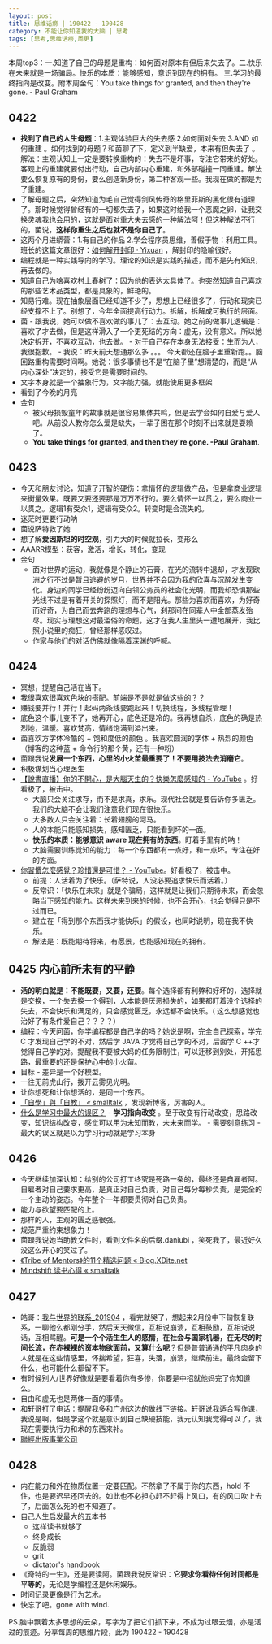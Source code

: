 ```yaml
---
layout: post
title: 思维话痨 | 190422 - 190428
category: 不能让你知道我的大脑 | 思考
tags: [思考,思维话痨,周更]
---
```


本周top3：一.知道了自己的母题是重构：如何面对原本有但后来失去了。二.快乐在未来就是一场骗局。快乐的本质：能够感知，意识到现在的拥有。 三.学习的最终指向是改变。附本周金句：You take things for granted, and then they're gone. - Paul Graham

## 0422 

- **找到了自己的人生母题**：1.主观体验巨大的失去感 2.如何面对失去 3.AND 如何重建 。如何找到的母题？和菌聊了下，定义到半缺爱，本来有但失去了 。解法：主观认知上一定是要转换重构的：失去不是坏事，专注它带来的好处。客观上的重建就要付出行动，自己内部内心重建，和外部碰撞一同重建。解法要么恢复原有的身份，要么创造新身份，第二种客观一些。我现在做的都是为了重建。
- 了解母题之后，突然知道为毛自己觉得剑风传奇的格里菲斯的黑化很有道理了。那时候觉得曾经有的一切都失去了，如果这时给我一个恶魔之卵，让我交换灵魂我也会用的，这就是面对重大失去感的一种解法阿！但这种解法不行的，菌说，**这样你重生之后也就不是你自己了**。
- 这两个月进蟒营：1.有自己的作品 2.学会程序员思维，善假于物：利用工具。班长的这篇文章很好：[如何解开封印 · Yixuan](https://yixuan.li/trivial/2016/04/22/dhamma/) ，解封印的隐喻很好。
- 编程就是一种实践导向的学习。理论的知识是实践的描述，而不是先有知识，再去做的。
- 知道自己为啥喜欢村上春树了：因为他的表达太具体了。也突然知道自己喜欢的那些艺术品类型，都是具象的，鲜艳的。
- 知易行难。现在抽象层面已经知道不少了，思想上已经很多了，行动和现实已经支撑不上了。别想了，今年全面提高行动力。拆解，拆解成可执行的层面。
- 菌
      - 跟我说，她可以做不喜欢做的事儿了：去互动。她之前的做事儿逻辑是：喜欢了才去做，但是这样滑入了一个更死结的方向：虚无，没有意义。所以她决定拆开，不喜欢互动，也去做。
      - 对于自己存在本身无法接受：生而为人，我很抱歉。
      - 我说：昨天前天想通那么多 。。。 今天都还在脑子里重新跑。。脑回路重构需要时间啊。她说：很多事情也不是“在脑子里”想清楚的，而是“从内心深处”决定的，接受它是需要时间的。
- 文字本身就是一个抽象行为，文字能力强，就能使用更多框架
- 看到了今晚的月亮
- 金句
  - 被父母损毁童年的故事就是很容易集体共鸣，但是去学会如何自爱与爱人吧。从前没人教你怎么爱是缺失，一辈子困在那个时刻不出来就是耍赖了。
  - **You take things for granted, and then they're gone. -Paul Graham**.
 
## 0423
- 今天和朋友讨论，知道了开智的硬伤：拿情怀的逻辑做产品，但是拿商业逻辑来衡量效果。既要又要还要那是万万不行的。要么情怀一以贯之，要么商业一以贯之。逻辑1有受众1，逻辑有受众2。转变时是会流失的。
- 迷茫时更要行动呐
- 菌说萨特救了她
- 想了解**爱因斯坦的时空观**，引力大的时候就拉长，变形么
- AAARR模型：获客，激活，增长，转化，变现
- 金句
  - 面对世界的运动，我就像是个静止的石膏，在光的流转中退却，才发现欧洲之行不过是暂且逃避的岁月，世界并不会因为我的欣喜与沉醉发生变化。身边的同学已经纷纷迈向白领公务员的社会化光明，而我却恐惧那些光线不过是有着开关的探照灯，而不是阳光。那些为喜欢而喜欢，为好奇而好奇，为自己而去奔跑的理想与心气，刹那间在同辈人中全部蒸发殆尽。现实与理想这对最滥俗的命题，这才在我人生里头一遭地展开，我比照小说里的痴狂，曾经那样感叹过。
  - 作家与他们的对话仿佛就像隔着深渊的呼喊。
    
## 0424
- 冥想，提醒自己活在当下。
- 我很喜欢很喜欢色块的搭配。前端是不是就是做这些的？？
- 赚钱要并行！并行！起码两条线要跑起来！切换线程，多线程管理！
- 底色这个事儿变不了，她再开心，底色还是冷的。我再想自杀，底色的确是热烈地，温暖。喜欢梵高，情绪饱满到溢出来。
- 菌喜欢方字体冷酷的 + 饱和度低的颜色 。我喜欢圆润的字体 + 热烈的颜色（博客的这种蓝 + 命令行的那个黄，还有一种粉）
- 菌跟我说**发展一个东西，心里的小火苗最重要了！不要用技法去消磨它**。
- 积极谋划当心理医生
- [【說書直播】你的不開心，是大腦天生的？快樂怎麼感知的 - YouTube](https://www.youtube.com/watch?v=fnQHZxh_--A) 。好看极了，被击中。
    - 大脑只会关注求存，而不是求真，求乐。现代社会就是要告诉你多匮乏。我们的大脑不会让我们注意我们现在很快乐。
    - 大多数人只会关注着：长着翅膀的河马。
    - 人的本能只能感知损失，感知匮乏，只能看到坏的一面。
    - **快乐的本质：能够意识 aware 现在拥有的东西**。盯着手里有的呐！
    - 大脑需要训练觉知的能力：每一个东西都有一点好，和一点坏。专注在好的方面。
- [你習慣怎麼感覺？珍惜還是可惜？ - YouTube](https://www.youtube.com/watch?v=LbCBPrLRh64)。好看极了，被击中。
    - 前提：人活着为了快乐。（萨特说，人没必要追求快乐而活着。）
    - 反常识：「快乐在未来」就是个骗局，这样就是让我们只期待未来，而会忽略当下感知的能力。这样未来到来的时候，也不会开心，也会觉得只是不过而已。
    - 建立在「得到那个东西我才能快乐」的假设，也同时说明，现在我不快乐。
    - 解法是：既能期待将来，有愿景，也能感知现在的拥有。
    
## 0425 内心前所未有的平静
- **活的明白就是：不能既要，又要，还要**。每个选择都有利弊和好坏的，选择就是交换，一个失去换一个得到，人本能是厌恶损失的，如果都盯着没个选择的失去，不会快乐和满足的，只会感觉匮乏，永远都不会快乐。( 这么想感觉也治好了有条件爱自己？？？？）
- 编程：今天问菌，你学编程都是自己学的吗？她说是啊，完全自己探索，学完 C 才发现自己学的不对，然后学 JAVA  才觉得自己学的不对，后面学 C ++才觉得自己学的对。提醒我不要被大妈的任务限制住，可以迁移到别处，开拓思路，最重要的还是保护心中的小火苗。
- 目标 - 差异是一个好模型。
- 一往无前虎山行，拨开云雾见光明。
- 让你想死和让你想活的，是同一个东西。
- [「自學」與「自教」 « smalltalk](http://smalltalk.xdite.net/posts/773510-self-learn-and-self-teach)  ，发现新博客，厉害的人。
- [什么是学习中最大的误区？](https://mp.weixin.qq.com/s/ns2zeMG_ZqZryDmdNnN-HA)
      - **学习指向改变** 。至于改变有行动改变，思路改变，知识结构改变，感觉可以用为未知而教，未未来而学。
      - 需要刻意练习
      - 最大的误区就是以为学习行动就是学习本身
      
## 0426 
- 今天继续加深认知：给别的公司打工终究是死路一条的，最终还是自雇者阿。自雇者对自己要求更高，是真正对自己负责，对自己每分每秒负责，是完全的一个主动的姿态。今年整个一年都要贯彻对自己负责。
- 能力与欲望要匹配的上。
- 那样的人，主观的匮乏感很强。
- 规范严重约束想象力！
- 菌跟我说她当助教文件时，看到文件名的后缀.daniubi ，笑死我了，最近好久没这么开心的笑过了。
- [《Tribe of Mentors》的11个精选问题 « Blog.XDite.net](http://blog.xdite.net/posts/2019/04/19/11-selected-questions-of-tribe-of-mentors-april)
- [Mindshift 读书心得 « smalltalk](http://smalltalk.xdite.net/posts/7817178-mindshift-reading-thoughts)

## 0427
- 皓哥：[我与世界的联系_201904](https://www.youtube.com/watch?v=uvPfkIdxGtQ&feature=youtu.be) ，看完就哭了，想起来2月份中下旬恢复联系，一聊他么都刚分手，然后天天微信，互相说崩溃，互相鼓励，互相说说话，互相骂醒。**可是一个个活生生人的感情，在社会与国家机器，在无尽的时间长流，在赤裸裸的资本物欲面前，又算什么呢**？但是普普通通的平凡肉身的人就是在这些情感里，怀揣希望，狂喜，失落，崩溃，继续前进。最终会留下什么，也可能什么都留不下。
- 有时候别人/世界好像就是要看着你有多惨，你要是中招就他妈完了你知道么。
- 自由和虚无也是两体一面的事情。
- 和轩哥打了电话：提醒我多和广州这边的做线下链接。轩哥说我适合写作课，我说是啊，但是学这个就是意识到自己缺硬技能，我元认知我觉得可以了，我现在需要执行力和术的东西来补。
- [聯經出版事業公司](https://www.linkingbooks.com.tw/LNB/SearchBook.aspx?ID=&text=%e7%99%bd%e8%89%b2%e5%b7%a8%e5%a1%94)

##  0428
- 内在能力和外在物质位置一定要匹配。不然拿了不属于你的东西，hold 不住，也是要迟早还回去的。如此也不必担心赶不赶得上风口，有的风口吹上去了，后面怎么死的也不知道了。
-  自己人生启发最大的五本书
   -  这样读书就够了
   -  终身成长
   -  反脆弱
   -  grit 
   -  dictator's handbook
- 《奇特的一生》，还是要读阿。菌跟我说反常识：**它要求你看待任何时间都是平等的**，无论是学编程还是休闲娱乐。
- 时间记录更像是行为艺术。
- 快忘了吧。gone with wind.


PS.脑中飘着太多思想的云朵，写字为了把它们抓下来，不成为过眼云烟，亦是活过的痕迹。分享每周的思维片段，此为 190422 - 190428 

